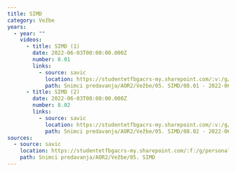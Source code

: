```yaml
---
title: SIMD
category: Vežbe
years:
  - year: ""
    videos:
      - title: SIMD (1)
        date: 2022-06-03T00:00:00.000Z
        number: 8.01
        links:
          - source: savic
            location: https://studentetfbgacrs-my.sharepoint.com/:v:/g/personal/sa190595d_student_etf_bg_ac_rs/EbA0aa1fCddJl7X63fKUVQ8BzwSguGlOfhaAq1qOVAT-DA
            path: Snimci predavanja/AOR2/Vežbe/05. SIMD/08.01 - 2022-06-03 - SIMD (1).mp4
      - title: SIMD (2)
        date: 2022-06-03T00:00:00.000Z
        number: 8.02
        links:
          - source: savic
            location: https://studentetfbgacrs-my.sharepoint.com/:v:/g/personal/sa190595d_student_etf_bg_ac_rs/ETdJPmp9iH9Ngj7s90RQZlQBXiOVJ3S5-Oe_a5lH6ZIX0g
            path: Snimci predavanja/AOR2/Vežbe/05. SIMD/08.02 - 2022-06-03 - SIMD (2).mp4
sources:
  - source: savic
    location: https://studentetfbgacrs-my.sharepoint.com/:f:/g/personal/sa190595d_student_etf_bg_ac_rs/Ei7mrgPb7UNNs2N2XbwEnxoBQLYBKPtRlWxfFiEl9ghFQA
    path: Snimci predavanja/AOR2/Vežbe/05. SIMD
---
```



